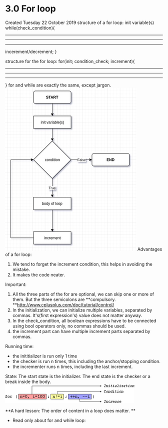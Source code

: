 # 3.0 For loop
Created Tuesday 22 October 2019
structure of a for loop:
init variable(s)
while(check_condition){
- - - - - - 
- - - - - - 
- - - - - - 
incerement/decrement;
}


structure for the for loop:
for(init; condition_check; increment){
- - - - - - - 
- - - - - - - 
- - - - - - - 
}
for and while are exactly the same, except jargon.
![](./3.0_For_loop/for_while_equivalency.jpg)
Advantages of a for loop:

1. We tend to forget the increment condition, this helps in avoiding the mistake.
2. It makes the code neater.



Important:

1. All the three parts of the for are optional, we can skip one or more of them. But the three semicolons are **compulsory. **<http://www.cplusplus.com/doc/tutorial/control/>
2. In the initialization, we can initialize multiple variables, separated by commas. It's(first expression's) value does not matter anyway.
3. In the check_condition, all boolean expressions have to be connected using bool operators only, no commas should be used.
4. the increment part can have multiple increment parts separated by commas. 

Running time:

* the inititializer is run only 1 time
* the checker is run n times, this including the anchor/stopping condition.
* the incrementer runs n times, including the last increment.

State:
The start state is the initializer.
The end state is the checker or a break inside the body.
![](./3.0_For_loop/for_loop.png)

**A hard lesson: The order of content in a loop does matter. **

* Read only about for and while loop: 



